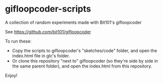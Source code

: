 # gifloopcoder-scripts

A collection of random experiments made with Bit101's gifloopcoder

See https://github.com/bit101/gifloopcoder

To run these:

* Copy the scripts to gifloopcoder's "sketches/code" folder, and open the index.html file in glc's folder.
* Or clone this repository "next to" gifloopcoder (so they're side by side in the same parent folder), and open the index.html from this repository.

Enjoy!
